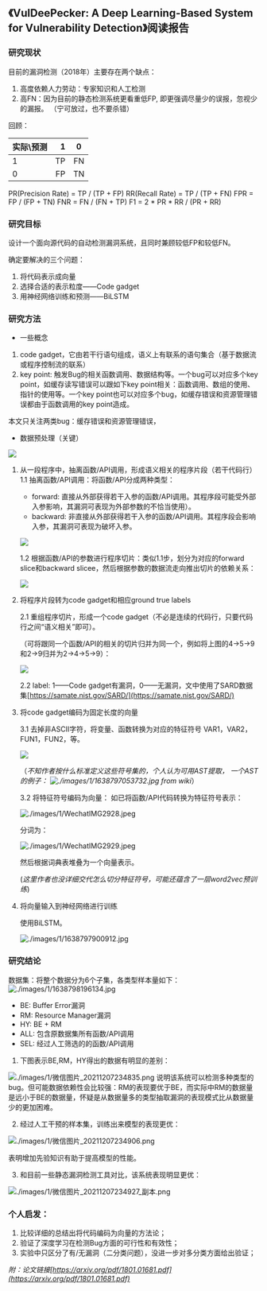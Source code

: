 ## 《VulDeePecker: A Deep Learning-Based System for Vulnerability Detection》阅读报告


### 研究现状

目前的漏洞检测（2018年）主要存在两个缺点：
1. 高度依赖人力劳动：专家知识和人工检测
2. 高FN：因为目前的静态检测系统更看重低FP, 即更强调尽量少的误报，忽视少的漏报。 （宁可放过，也不要杀错）


回顾：

| 实际\预测  | 1 | 0 |
| :-----   | ----: | :----: |
| 1        | TP | FN |
| 0        | FP | TN |


PR(Precision Rate) = TP / (TP + FP)
RR(Recall Rate) = TP / (TP + FN)
FPR = FP / (FP + TN)
FNR = FN / (FN + TP)
F1 = 2 * PR  * RR / (PR + RR)


### 研究目标

设计一个面向源代码的自动检测漏洞系统，且同时兼顾较低FP和较低FN。

确定要解决的三个问题：

1. 将代码表示成向量
2. 选择合适的表示粒度——Code gadget
3. 用神经网络训练和预测——BiLSTM



### 研究方法

* 一些概念
1. code gadget，它由若干行语句组成，语义上有联系的语句集合（基于数据流或程序控制流的联系）
2. key point: 触发Bug的相关函数调用、数据结构等。一个bug可以对应多个key point，如缓存读写错误可以跟如下key point相关：函数调用、数组的使用、指针的使用等。一个key point也可以对应多个bug，如缓存错误和资源管理错误都由于函数调用的key point造成。

本文只关注两类bug：缓存错误和资源管理错误，


* 数据预处理（关键）

![](./images/1/1638628176603.jpg)

1. 从一段程序中，抽离函数/API调用，形成语义相关的程序片段（若干代码行）
    1.1 抽离函数/API调用：将函数/API分成两种类型：

    * forward: 直接从外部获得若干入参的函数/API调用。其程序段可能受外部入参影响，其漏洞可表现为外部参数的不恰当使用）。
    * backward: 非直接从外部获得若干入参的函数/API调用。其程序段会影响入参，其漏洞可表现为破坏入参。

    ![](./images/1/hahaha.jpg)



    1.2 根据函数/API的参数进行程序切片：类似1.1步，划分为对应的forward slice和backward slicee，然后根据参数的数据流走向推出切片的依赖关系：

    ![](./images/1/1638630342843.jpg)

2. 将程序片段转为code gadget和相应ground true labels 

    2.1 重组程序切片，形成一个code gadget（不必是连续的代码行，只要代码行之间“语义相关”即可）。

    （可将跟同一个函数/API的相关的切片归并为同一个，例如将上图的4->5->9和2->9归并为2->4->5->9）：

    ![](./images/1/1638630383310.jpg)

    2.2 label: 1——Code gadget有漏洞，0——无漏洞，文中使用了SARD数据集[https://samate.nist.gov/SARD/](https://samate.nist.gov/SARD/)

3. 将code gadget编码为固定长度的向量

    3.1 去掉非ASCII字符，将变量、函数转换为对应的特征符号
    VAR1，VAR2，FUN1，FUN2，等。

     ![](./images/1/1638631164267.jpg)

    （*不知作者按什么标准定义这些符号集的，个人认为可用AST提取，
    一个AST的例子：
    ![./images/1/1638797053732.jpg](./images/1/1638797053732.jpg) 
    from wiki*）
    

    3.2 将特征符号编码为向量：
    如已将函数/API代码转换为特征符号表示：

    ![./images/1/WechatIMG2928.jpeg](./images/1/WechatIMG2928.jpeg)

    分词为：

    ![./images/1/WechatIMG2929.jpeg](./images/1/WechatIMG2929.jpeg)

    然后根据词典表堆叠为一个向量表示。

    (*这里作者也没详细交代怎么切分特征符号，可能还蕴含了一层word2vec预训练*)

4. 将向量输入到神经网络进行训练

    使用BiLSTM。

    ![./images/1/1638797900912.jpg](./images/1/1638797900912.jpg)



### 研究结论


数据集：将整个数据分为6个子集，各类型样本量如下：
![./images/1/1638798196134.jpg](./images/1/1638798196134.jpg)

* BE: Buffer Error漏洞
* RM: Resource Manager漏洞
* HY: BE + RM
* ALL: 包含原数据集所有函数/API调用
* SEL: 经过人工筛选的的函数/API调用


1. 下图表示BE,RM，HY得出的数据有明显的差别：

![./images/1/微信图片_20211207234835.png](./images/1/微信图片_20211207234835.png)
说明该系统可以检测多种类型的bug。但可能数据依赖性会比较强：RM的表现要优于BE，而实际中RM的数据量是远小于BE的数据量，怀疑是从数据量多的类型抽取漏洞的表现模式比从数据量少的更加困难。

2. 经过人工干预的样本集，训练出来模型的表现更优：

![./images/1/微信图片_20211207234906.png](./images/1/微信图片_20211207234906.png)

表明增加先验知识有助于提高模型的性能。

3. 和目前一些静态漏洞检测工具对比，该系统表现明显更优：

![./images/1/微信图片_20211207234927_副本.png](./images/1/微信图片_20211207234927_副本.png)


### 个人启发：

1. 比较详细的总结出将代码编码为向量的方法论；
2. 验证了深度学习在检测Bug方面的可行性和有效性；
3. 实验中只区分了有/无漏洞（二分类问题），没进一步对多分类方面给出验证；




*附：论文链接[https://arxiv.org/pdf/1801.01681.pdf](https://arxiv.org/pdf/1801.01681.pdf)*